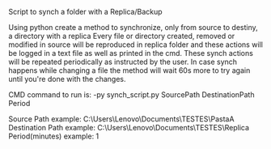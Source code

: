 Script to synch a folder with a Replica/Backup

Using python create a method to synchronize, only from source to destiny, a directory with a replica
Every file or directory created, removed or modified in source will be reproduced in replica folder and these actions will be logged in a text file as well as printed in the cmd.
These synch actions will be repeated periodically as instructed by the user.
In case synch happens while changing a file the method will wait 60s more to try again until you're done with the changes.

CMD command to run is:
   -py synch_script.py SourcePath DestinationPath Period

Source Path example: C:\Users\Lenovo\Documents\TESTES\PastaA
Destination Path example: C:\Users\Lenovo\Documents\TESTES\Replica
Period(minutes) example: 1
